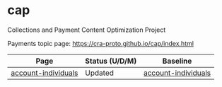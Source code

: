 # cap
Collections and Payment Content Optimization Project

Payments topic page: https://cra-proto.github.io/cap/index.html

| Page       | Status (U/D/M)    | Baseline   |
| ---------- | ----------------- | -----------|
| [account-individuals](https://cra-proto.github.io/sign-in-prototype/en/revenue-agency/services/e-services/digital-services-individuals/account-individuals.html)   | Updated     | [account-individuals](https://cra-proto.github.io/sign-in-baseline/en/revenue-agency/services/e-services/digital-services-individuals/account-individuals.html) |
